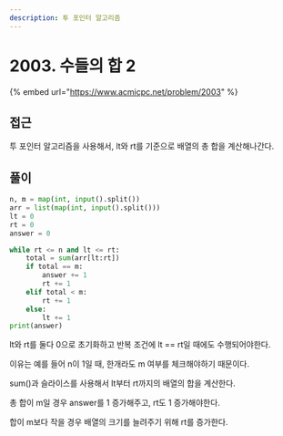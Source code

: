 ```yaml
---
description: 투 포인터 알고리즘
---
```


# 2003. 수들의 합 2

{% embed url="https://www.acmicpc.net/problem/2003" %}

## 접근

투 포인터 알고리즘을 사용해서, lt와 rt를 기준으로 배열의 총 합을 계산해나간다.

## 풀이

```python
n, m = map(int, input().split())
arr = list(map(int, input().split()))
lt = 0
rt = 0
answer = 0

while rt <= n and lt <= rt:
    total = sum(arr[lt:rt])
    if total == m:
        answer += 1
        rt += 1
    elif total < m:
        rt += 1
    else:
        lt += 1
print(answer)

```

lt와 rt를 둘다 0으로 초기화하고 반복 조건에 lt == rt일 때에도 수행되어야한다.

이유는 예를 들어 n이 1일 때, 한개라도 m 여부를 체크해야하기 때문이다.

sum()과 슬라이스를 사용해서 lt부터 rt까지의 배열의 합을 계산한다.

총 합이 m일 경우 answer를 1 증가해주고, rt도 1 증가해야한다.

합이 m보다 작을 경우 배열의 크기를 늘려주기 위해 rt를 증가한다.

